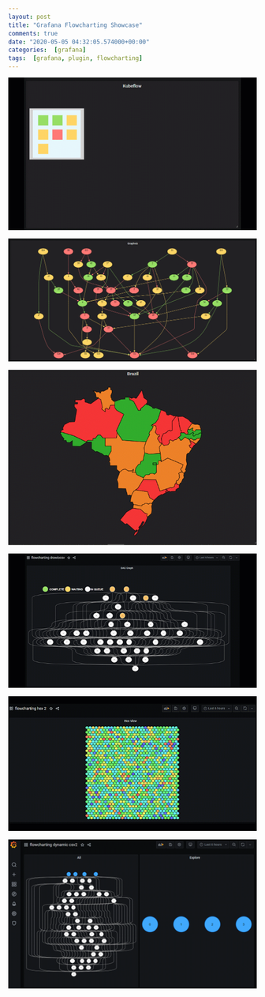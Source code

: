 ```yaml
---
layout: post
title: "Grafana Flowcharting Showcase"
comments: true
date: "2020-05-05 04:32:05.574000+00:00"
categories:  [grafana]
tags:  [grafana, plugin, flowcharting]
---
```




![](/assets/img/IoCcpSAGs_kubeflow5.gif)

![](/assets/img/IoCcpSAGs_graphviz.gif)

![](/assets/img/IoCcpSAGs_brazil-map-flowcharting.gif)


![](/assets/img/IoCcpSAGs_flowcharting-drawiocsv2.gif)


![](/assets/img/IoCcpSAGs_flowcharting-hexbin2.gif)

![](/assets/img/IoCcpSAGs_flowcharting-dyn-csv-v2.gif)